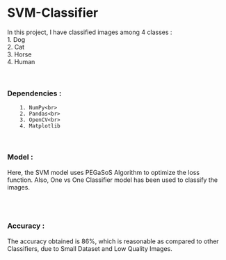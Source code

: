 # SVM-Classifier

In this project, I have classified images among 4 classes : <br> 1. Dog<br>
                                                             2. Cat<br>
                                                             3. Horse<br>
                                                             4. Human<br>
                                                             
<br>

### Dependencies :<br>
        1. NumPy<br>
        2. Pandas<br>
        3. OpenCV<br>
        4. Matplotlib
        

<br>
        
### Model :

Here, the SVM model uses PEGaSoS Algorithm to optimize the loss function. Also, One vs One Classifier model has been
used to classify the images.

<br><br>

### Accuracy :

The accuracy obtained is 86%, which is reasonable as compared to other Classifiers, due to Small Dataset and Low Quality Images.
